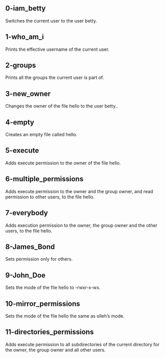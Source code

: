 ## 0-iam_betty 
Switches the current user to the user betty.

## 1-who_am_i
Prints the effective username of the current user.

## 2-groups
Prints all the groups the current user is part of.
## 3-new_owner
Changes the owner of the file hello to the user betty..
## 4-empty
Creates an empty file called hello.
## 5-execute
Adds execute permission to the owner of the file hello.
## 6-multiple_permissions
Adds execute permission to the owner and the group owner, and read permission to other users, to the file hello.
## 7-everybody
Adds execution permission to the owner, the group owner and the other users, to the file hello.
## 8-James_Bond
Sets permission only for others.
## 9-John_Doe
Sets the mode of the file hello to -rwxr-x-wx.
## 10-mirror_permissions
Sets the mode of the file hello the same as olleh’s mode.
## 11-directories_permissions
Adds execute permission to all subdirectories of the current directory for the owner, the group owner and all other users.
